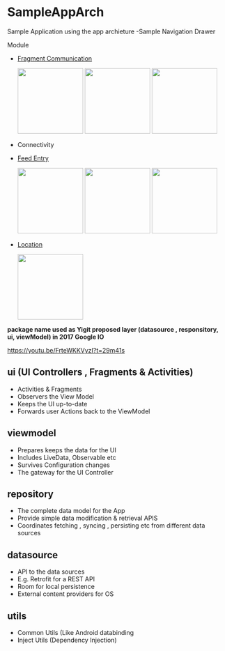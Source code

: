 # SampleAppArch
Sample Application using the app archieture
-Sample Navigation Drawer

Module
- [Fragment Communication](communitcation-fragments)
  <p>
  <img src="https://user-images.githubusercontent.com/5112837/30728470-02f6b93e-9f8b-11e7-83f2-28d3dd4bf61f.png" width="150">
  <img src="https://user-images.githubusercontent.com/5112837/30728643-0769e634-9f8c-11e7-8206-fe57dd63b5d4.png" width="150">
  <img src="https://user-images.githubusercontent.com/5112837/30728677-42590202-9f8c-11e7-88a9-1dc31b6e8894.png" width="150">
  </p>
  
- Connectivity
- [Feed Entry](feedentry)
  <p>
  <img src="https://user-images.githubusercontent.com/5112837/30317424-aca50e60-97dc-11e7-89a3-ea5d4ff097f0.png" width="150">
  <img src="https://user-images.githubusercontent.com/5112837/30317423-aca26c64-97dc-11e7-8fbb-047ef7df27d3.png" width="150">
  <img src="https://user-images.githubusercontent.com/5112837/30267309-ae590838-9714-11e7-92a9-387a64b26552.png" width="150">
  </p>
- [Location](location)
  <p>
  <img src="https://user-images.githubusercontent.com/5112837/30799289-f985eba0-a20e-11e7-8c9c-ef36044cc663.png" width="150">
  </p>


**package name used as Yigit proposed layer (datasource , responsitory, ui, viewModel) in 2017 Google IO**


https://youtu.be/FrteWKKVyzI?t=29m41s


ui (UI Controllers , Fragments & Activities)
-
- Activities & Fragments
- Observers the View Model
- Keeps the UI up-to-date 
- Forwards user Actions back to the ViewModel

viewmodel 
-
- Prepares  keeps the data for the UI
- Includes LiveData, Observable etc
- Survives Configuration changes 
- The gateway for the UI Controller 

repository 
-
- The complete data model for the App
- Provide simple data modification & retrieval APIS
- Coordinates fetching , syncing , persisting etc from different data sources 

datasource
-
- API to the data sources 
- E.g. Retrofit for a REST API
- Room for local persistence
- External content providers for OS

utils
-
- Common Utils (Like Android databinding
- Inject Utils (Dependency Injection)


